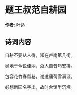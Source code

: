 # 题王叔范自耕园

**作者**: 叶适

## 诗词内容

自耕不要从人得，知在卢南第几街。

吴地于今说佳丽，浙人自昔巧安排。

包容花竹春留巷，谢遣蒲荷雪满涯。

必想新园名字出，故时台馆半沉埋。

